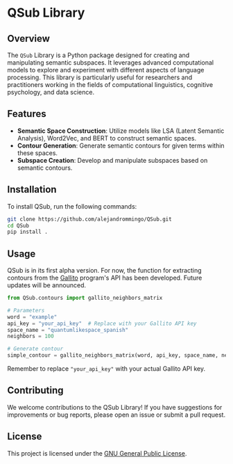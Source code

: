 # QSub Library

## Overview

The `QSub` Library is a Python package designed for creating and manipulating semantic subspaces. It leverages advanced computational models to explore and experiment with different aspects of language processing. This library is particularly useful for researchers and practitioners working in the fields of computational linguistics, cognitive psychology, and data science.

## Features

- **Semantic Space Construction**: Utilize models like LSA (Latent Semantic Analysis), Word2Vec, and BERT to construct semantic spaces.
- **Contour Generation**: Generate semantic contours for given terms within these spaces.
- **Subspace Creation**: Develop and manipulate subspaces based on semantic contours.

## Installation

To install QSub, run the following commands:

```bash
git clone https://github.com/alejandrommingo/QSub.git
cd QSub
pip install .
```

## Usage

QSub is in its first alpha version. For now, the function for extracting contours from the [Gallito](https://psicoee.uned.es/quantumlikespace/especifications/ASSE_searchBySimpleProjectionInGTFS.aspx) program's API has been developed. Future updates will be announced.

```python
from QSub.contours import gallito_neighbors_matrix

# Parameters
word = "example"
api_key = "your_api_key"  # Replace with your Gallito API key
space_name = "quantumlikespace_spanish"
neighbors = 100

# Generate contour
simple_contour = gallito_neighbors_matrix(word, api_key, space_name, neighbors)
```

Remember to replace `"your_api_key"` with your actual Gallito API key.

## Contributing

We welcome contributions to the QSub Library! If you have suggestions for improvements or bug reports, please open an issue or submit a pull request.

## License

This project is licensed under the [GNU General Public License](LICENSE).
